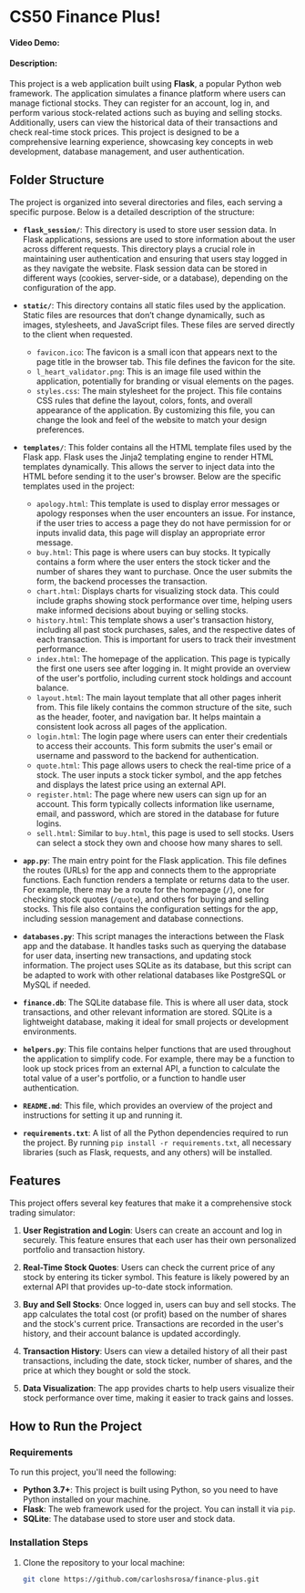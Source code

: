 # CS50 Finance Plus!
#### Video Demo:  <URL HERE>
#### Description:
This project is a web application built using **Flask**, a popular Python web framework. The application simulates a finance platform where users can manage fictional stocks. They can register for an account, log in, and perform various stock-related actions such as buying and selling stocks. Additionally, users can view the historical data of their transactions and check real-time stock prices. This project is designed to be a comprehensive learning experience, showcasing key concepts in web development, database management, and user authentication.

## Folder Structure

The project is organized into several directories and files, each serving a specific purpose. Below is a detailed description of the structure:

- **`flask_session/`**: This directory is used to store user session data. In Flask applications, sessions are used to store information about the user across different requests. This directory plays a crucial role in maintaining user authentication and ensuring that users stay logged in as they navigate the website. Flask session data can be stored in different ways (cookies, server-side, or a database), depending on the configuration of the app.

- **`static/`**: This directory contains all static files used by the application. Static files are resources that don’t change dynamically, such as images, stylesheets, and JavaScript files. These files are served directly to the client when requested.
  - `favicon.ico`: The favicon is a small icon that appears next to the page title in the browser tab. This file defines the favicon for the site.
  - `l_heart_validator.png`: This is an image file used within the application, potentially for branding or visual elements on the pages.
  - `styles.css`: The main stylesheet for the project. This file contains CSS rules that define the layout, colors, fonts, and overall appearance of the application. By customizing this file, you can change the look and feel of the website to match your design preferences.

- **`templates/`**: This folder contains all the HTML template files used by the Flask app. Flask uses the Jinja2 templating engine to render HTML templates dynamically. This allows the server to inject data into the HTML before sending it to the user's browser. Below are the specific templates used in the project:
  - `apology.html`: This template is used to display error messages or apology responses when the user encounters an issue. For instance, if the user tries to access a page they do not have permission for or inputs invalid data, this page will display an appropriate error message.
  - `buy.html`: This page is where users can buy stocks. It typically contains a form where the user enters the stock ticker and the number of shares they want to purchase. Once the user submits the form, the backend processes the transaction.
  - `chart.html`: Displays charts for visualizing stock data. This could include graphs showing stock performance over time, helping users make informed decisions about buying or selling stocks.
  - `history.html`: This template shows a user's transaction history, including all past stock purchases, sales, and the respective dates of each transaction. This is important for users to track their investment performance.
  - `index.html`: The homepage of the application. This page is typically the first one users see after logging in. It might provide an overview of the user's portfolio, including current stock holdings and account balance.
  - `layout.html`: The main layout template that all other pages inherit from. This file likely contains the common structure of the site, such as the header, footer, and navigation bar. It helps maintain a consistent look across all pages of the application.
  - `login.html`: The login page where users can enter their credentials to access their accounts. This form submits the user's email or username and password to the backend for authentication.
  - `quote.html`: This page allows users to check the real-time price of a stock. The user inputs a stock ticker symbol, and the app fetches and displays the latest price using an external API.
  - `register.html`: The page where new users can sign up for an account. This form typically collects information like username, email, and password, which are stored in the database for future logins.
  - `sell.html`: Similar to `buy.html`, this page is used to sell stocks. Users can select a stock they own and choose how many shares to sell.

- **`app.py`**: The main entry point for the Flask application. This file defines the routes (URLs) for the app and connects them to the appropriate functions. Each function renders a template or returns data to the user. For example, there may be a route for the homepage (`/`), one for checking stock quotes (`/quote`), and others for buying and selling stocks. This file also contains the configuration settings for the app, including session management and database connections.

- **`databases.py`**: This script manages the interactions between the Flask app and the database. It handles tasks such as querying the database for user data, inserting new transactions, and updating stock information. The project uses SQLite as its database, but this script can be adapted to work with other relational databases like PostgreSQL or MySQL if needed.

- **`finance.db`**: The SQLite database file. This is where all user data, stock transactions, and other relevant information are stored. SQLite is a lightweight database, making it ideal for small projects or development environments.

- **`helpers.py`**: This file contains helper functions that are used throughout the application to simplify code. For example, there may be a function to look up stock prices from an external API, a function to calculate the total value of a user's portfolio, or a function to handle user authentication.

- **`README.md`**: This file, which provides an overview of the project and instructions for setting it up and running it.

- **`requirements.txt`**: A list of all the Python dependencies required to run the project. By running `pip install -r requirements.txt`, all necessary libraries (such as Flask, requests, and any others) will be installed.

## Features

This project offers several key features that make it a comprehensive stock trading simulator:

1. **User Registration and Login**: Users can create an account and log in securely. This feature ensures that each user has their own personalized portfolio and transaction history.

2. **Real-Time Stock Quotes**: Users can check the current price of any stock by entering its ticker symbol. This feature is likely powered by an external API that provides up-to-date stock information.

3. **Buy and Sell Stocks**: Once logged in, users can buy and sell stocks. The app calculates the total cost (or profit) based on the number of shares and the stock's current price. Transactions are recorded in the user's history, and their account balance is updated accordingly.

4. **Transaction History**: Users can view a detailed history of all their past transactions, including the date, stock ticker, number of shares, and the price at which they bought or sold the stock.

5. **Data Visualization**: The app provides charts to help users visualize their stock performance over time, making it easier to track gains and losses.

## How to Run the Project

### Requirements

To run this project, you'll need the following:

- **Python 3.7+**: This project is built using Python, so you need to have Python installed on your machine.
- **Flask**: The web framework used for the project. You can install it via `pip`.
- **SQLite**: The database used to store user and stock data.

### Installation Steps

1. Clone the repository to your local machine:
   ```bash
   git clone https://github.com/carloshsrosa/finance-plus.git
